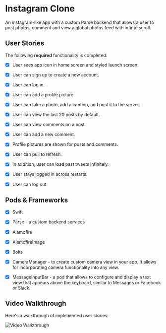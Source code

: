 # Instagram Clone

An instagram-like app with a custom Parse backend that allows a user to post photos, comment and view a global photos feed with infinte scroll. 


## User Stories

The following **required** functionality is completed:

- [x] User sees app icon in home screen and styled launch screen. 
- [x] User can sign up to create a new account. 
- [x] User can log in.
- [x] User can add a profile picture.
- [x] User can take a photo, add a caption, and post it to the server. 
- [x] User can view the last 20 posts by default.
- [x] User can view comments on a post.
- [x] User can add a new comment.
- [x] Profile pictures are shown for posts and comments.
- [x] User can pull to refresh. 
- [x] In addition, user can load past tweets infinitely. 
- [x] User stays logged in across restarts.
- [x] User can log out. 


## Pods & Frameworks

- [x] Swift
- [x] Parse - a custom backend services
- [x] Alamofire
- [x] AlamofireImage
- [x] Bolts
- [x] CameraManager - to create custom camera view in your app. It allows for incorporating camera functionality into any view. 
- [x] MessageInputBar -  a pod that allows to configure and display a text view that appears above the keyboard, similar to Messages or Facebook or Slack. 


## Video Walkthrough

Here's a walkthrough of implemented user stories:

<img src='http://i.imgur.com/link/to/your/gif/file.gif' title='Video Walkthrough' width='' alt='Video Walkthrough' />
